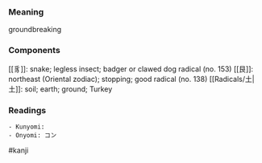 ### Meaning

groundbreaking

### Components

[[豸]]: snake; legless insect; badger or clawed dog radical (no. 153) [[艮]]: northeast (Oriental zodiac); stopping; good radical (no. 138) [[Radicals/土|土]]: soil; earth; ground; Turkey

### Readings

```
- Kunyomi: 
- Onyomi: コン
```

#kanji